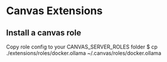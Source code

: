 # Canvas Extensions

## Install a canvas role

Copy role config to your CANVAS_SERVER_ROLES folder
$ cp ./extensions/roles/docker.ollama ~/.canvas/roles/docker.ollama
